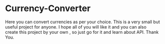 # Currency-Converter
Here you can convert currencies as per your choice. This is a very small but useful project for anyone. I hope all of you will like it and you can also create this project by your own , so just go for it and learn about API. Thank You.
